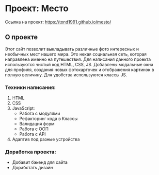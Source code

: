 # Проект: Место
Ссылка на проект: https://tond1991.github.io/mesto/
## О проекте
Этот сайт позволит выкладывать различные фото интересных и необычных мест нашего мира. Это некая социальная сеть, которая направлена именно на путешествия. Для написания данного проекта используются чистый код HTML, CSS, JS. Добавлены модальные окна для профиля, создания новых фотокарточек и отображения картинок в полную величину. Для удобства используются классы JS. 

### Техники написания:
1. HTML
2. CSS
3. JavaScript:
    * Работа с модулями
    * Рефакторинг кода в Классы
    * Валидация форм
    * Работа с ООП
    * Работа с API
4. Адаптив под разные устройства

### Доработка проекта:
* Добавит бэкенд для сайта
* Доработать дизайн



